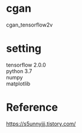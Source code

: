 # cgan
cgan_tensorflow2v

# setting  
tensorflow 2.0.0  
python 3.7  
numpy  
matplotlib  

# Reference  
https://s5unnyjjj.tistory.com/
